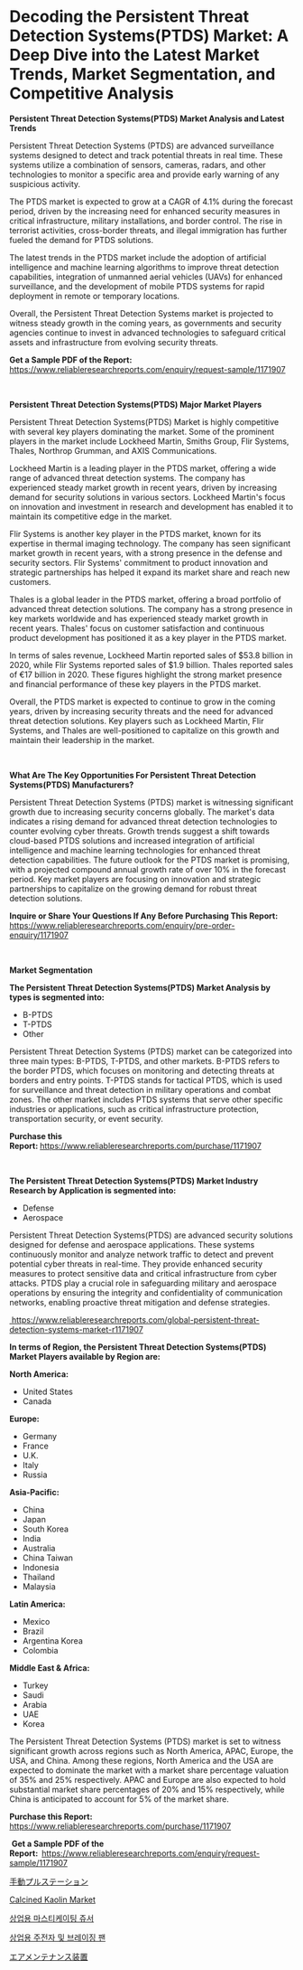 <p><h1>Decoding the Persistent Threat Detection Systems(PTDS) Market: A Deep Dive into the Latest Market Trends, Market Segmentation, and Competitive Analysis</h1></p><p><strong>Persistent Threat Detection Systems(PTDS) Market Analysis and Latest Trends</strong></p>
<p><p>Persistent Threat Detection Systems (PTDS) are advanced surveillance systems designed to detect and track potential threats in real time. These systems utilize a combination of sensors, cameras, radars, and other technologies to monitor a specific area and provide early warning of any suspicious activity.</p><p>The PTDS market is expected to grow at a CAGR of 4.1% during the forecast period, driven by the increasing need for enhanced security measures in critical infrastructure, military installations, and border control. The rise in terrorist activities, cross-border threats, and illegal immigration has further fueled the demand for PTDS solutions.</p><p>The latest trends in the PTDS market include the adoption of artificial intelligence and machine learning algorithms to improve threat detection capabilities, integration of unmanned aerial vehicles (UAVs) for enhanced surveillance, and the development of mobile PTDS systems for rapid deployment in remote or temporary locations.</p><p>Overall, the Persistent Threat Detection Systems market is projected to witness steady growth in the coming years, as governments and security agencies continue to invest in advanced technologies to safeguard critical assets and infrastructure from evolving security threats.</p></p>
<p><strong>Get a Sample PDF of the Report:&nbsp;</strong> <a href="https://www.reliableresearchreports.com/enquiry/request-sample/1171907">https://www.reliableresearchreports.com/enquiry/request-sample/1171907</a></p>
<p>&nbsp;</p>
<p><strong>Persistent Threat Detection Systems(PTDS) Major Market Players</strong></p>
<p><p>Persistent Threat Detection Systems(PTDS) Market is highly competitive with several key players dominating the market. Some of the prominent players in the market include Lockheed Martin, Smiths Group, Flir Systems, Thales, Northrop Grumman, and AXIS Communications. </p><p>Lockheed Martin is a leading player in the PTDS market, offering a wide range of advanced threat detection systems. The company has experienced steady market growth in recent years, driven by increasing demand for security solutions in various sectors. Lockheed Martin's focus on innovation and investment in research and development has enabled it to maintain its competitive edge in the market.</p><p>Flir Systems is another key player in the PTDS market, known for its expertise in thermal imaging technology. The company has seen significant market growth in recent years, with a strong presence in the defense and security sectors. Flir Systems' commitment to product innovation and strategic partnerships has helped it expand its market share and reach new customers.</p><p>Thales is a global leader in the PTDS market, offering a broad portfolio of advanced threat detection solutions. The company has a strong presence in key markets worldwide and has experienced steady market growth in recent years. Thales' focus on customer satisfaction and continuous product development has positioned it as a key player in the PTDS market.</p><p>In terms of sales revenue, Lockheed Martin reported sales of $53.8 billion in 2020, while Flir Systems reported sales of $1.9 billion. Thales reported sales of €17 billion in 2020. These figures highlight the strong market presence and financial performance of these key players in the PTDS market. </p><p>Overall, the PTDS market is expected to continue to grow in the coming years, driven by increasing security threats and the need for advanced threat detection solutions. Key players such as Lockheed Martin, Flir Systems, and Thales are well-positioned to capitalize on this growth and maintain their leadership in the market.</p></p>
<p>&nbsp;</p>
<p><strong>What Are The Key Opportunities For Persistent Threat Detection Systems(PTDS) Manufacturers?</strong></p>
<p><p>Persistent Threat Detection Systems (PTDS) market is witnessing significant growth due to increasing security concerns globally. The market's data indicates a rising demand for advanced threat detection technologies to counter evolving cyber threats. Growth trends suggest a shift towards cloud-based PTDS solutions and increased integration of artificial intelligence and machine learning technologies for enhanced threat detection capabilities. The future outlook for the PTDS market is promising, with a projected compound annual growth rate of over 10% in the forecast period. Key market players are focusing on innovation and strategic partnerships to capitalize on the growing demand for robust threat detection solutions.</p></p>
<p><strong>Inquire or Share Your Questions If Any Before Purchasing This Report:</strong> <a href="https://www.reliableresearchreports.com/enquiry/pre-order-enquiry/1171907">https://www.reliableresearchreports.com/enquiry/pre-order-enquiry/1171907</a></p>
<p>&nbsp;</p>
<p><strong>Market Segmentation</strong></p>
<p><strong>The Persistent Threat Detection Systems(PTDS) Market Analysis by types is segmented into:</strong></p>
<p><ul><li>B-PTDS</li><li>T-PTDS</li><li>Other</li></ul></p>
<p><p>Persistent Threat Detection Systems (PTDS) market can be categorized into three main types: B-PTDS, T-PTDS, and other markets. B-PTDS refers to the border PTDS, which focuses on monitoring and detecting threats at borders and entry points. T-PTDS stands for tactical PTDS, which is used for surveillance and threat detection in military operations and combat zones. The other market includes PTDS systems that serve other specific industries or applications, such as critical infrastructure protection, transportation security, or event security.</p></p>
<p><strong>Purchase this Report:&nbsp;</strong><a href="https://www.reliableresearchreports.com/purchase/1171907">https://www.reliableresearchreports.com/purchase/1171907</a></p>
<p>&nbsp;</p>
<p><strong>The Persistent Threat Detection Systems(PTDS) Market Industry Research by Application is segmented into:</strong></p>
<p><ul><li>Defense</li><li>Aerospace</li></ul></p>
<p><p>Persistent Threat Detection Systems(PTDS) are advanced security solutions designed for defense and aerospace applications. These systems continuously monitor and analyze network traffic to detect and prevent potential cyber threats in real-time. They provide enhanced security measures to protect sensitive data and critical infrastructure from cyber attacks. PTDS play a crucial role in safeguarding military and aerospace operations by ensuring the integrity and confidentiality of communication networks, enabling proactive threat mitigation and defense strategies.</p></p>
<p><a href="https://www.reliableresearchreports.com/global-persistent-threat-detection-systems-market-r1171907">&nbsp;https://www.reliableresearchreports.com/global-persistent-threat-detection-systems-market-r1171907</a></p>
<p><strong>In terms of Region, the Persistent Threat Detection Systems(PTDS) Market Players available by Region are:</strong></p>
<p>
    <p> <strong> North America: </strong>
        <ul>
            <li>United States</li>
            <li>Canada</li>
        </ul>
        </p> 
    <p> <strong> Europe: </strong>
        <ul>
            <li>Germany</li>
            <li>France</li>
            <li>U.K.</li>
            <li>Italy</li>
            <li>Russia</li>
        </ul>
        </p> 
    <p> <strong> Asia-Pacific: </strong>
        <ul>
            <li>China</li>
            <li>Japan</li>
            <li>South Korea</li>
            <li>India</li>
            <li>Australia</li>
            <li>China Taiwan</li>
            <li>Indonesia</li>
            <li>Thailand</li>
            <li>Malaysia</li>
        </ul>
        </p> 
    <p> <strong> Latin America: </strong>
        <ul>
            <li>Mexico</li>
            <li>Brazil</li>
            <li>Argentina Korea</li>
            <li>Colombia</li>
        </ul>
        </p> 
    <p> <strong> Middle East & Africa: </strong>
        <ul>
            <li>Turkey</li>
            <li>Saudi</li>
            <li>Arabia</li>
            <li>UAE</li>
            <li>Korea</li>
        </ul>
    </p>
    </p>
<p><p>The Persistent Threat Detection Systems (PTDS) market is set to witness significant growth across regions such as North America, APAC, Europe, the USA, and China. Among these regions, North America and the USA are expected to dominate the market with a market share percentage valuation of 35% and 25% respectively. APAC and Europe are also expected to hold substantial market share percentages of 20% and 15% respectively, while China is anticipated to account for 5% of the market share.</p></p>
<p><strong>Purchase this Report: </strong><a href="https://www.reliableresearchreports.com/purchase/1171907">https://www.reliableresearchreports.com/purchase/1171907</a></p>
<p>&nbsp;<strong>Get a Sample PDF of the Report:&nbsp;&nbsp;</strong><a href="https://www.reliableresearchreports.com/enquiry/request-sample/1171907">https://www.reliableresearchreports.com/enquiry/request-sample/1171907</a></p>
<p><strong></strong></p>
<p><p><a href="https://github.com/sghwr779811674/Market-Research-Report-List-1/blob/main/667561539529.md">手動プルステーション</a></p><p><a href="https://issuu.com/reportprime-2/docs/calcined-kaolin-market-size-2030.pptx">Calcined Kaolin Market</a></p><p><a href="https://github.com/CliftonFisher9067/Market-Research-Report-List-1/blob/main/283956737636.md">상업용 마스티케이팅 쥬서</a></p><p><a href="https://github.com/vskv4779xr1/Market-Research-Report-List-1/blob/main/258359237635.md">상업용 주전자 및 브레이징 팬</a></p><p><a href="https://github.com/lily-u-genius/Market-Research-Report-List-1/blob/main/221520039528.md">エアメンテナンス装置</a></p></p>